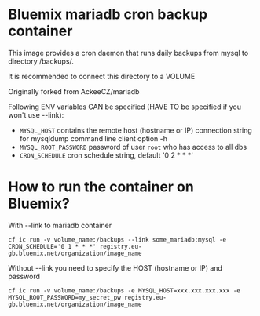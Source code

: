 # Bluemix mariadb cron backup container

This image provides a cron daemon that runs daily backups from mysql to directory /backups/.

It is recommended to connect this directory to a VOLUME

Originally forked from AckeeCZ/mariadb


Following ENV variables CAN be specified (HAVE TO be specified if you won't use --link):
 - `MYSQL_HOST` contains the remote host (hostname or IP) connection string for mysqldump command line client option -h
 - `MYSQL_ROOT_PASSWORD` password of user `root` who has access to all dbs
 - `CRON_SCHEDULE` cron schedule string, default '0 2 * * *'

# How to run the container on Bluemix?

With --link to mariadb container

`cf ic run -v volume_name:/backups --link some_mariadb:mysql -e CRON_SCHEDULE='0 1 * * *' registry.eu-gb.bluemix.net/organization/image_name`

Without --link you need to specify the HOST (hostname or IP) and password

`cf ic run -v volume_name:/backups -e MYSQL_HOST=xxx.xxx.xxx.xxx -e MYSQL_ROOT_PASSWORD=my_secret_pw registry.eu-gb.bluemix.net/organization/image_name`
